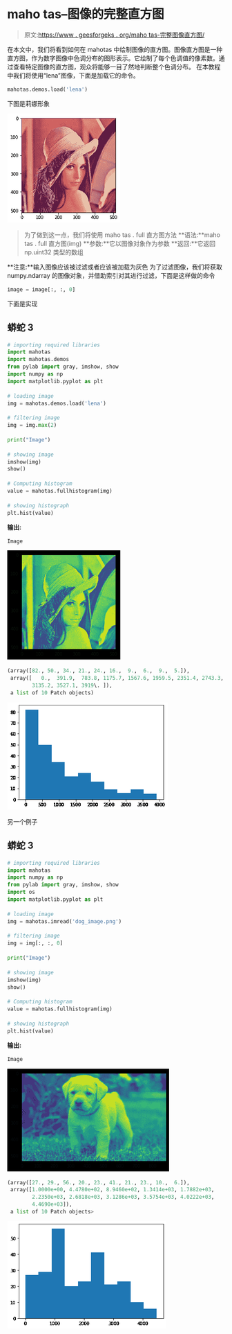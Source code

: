 # maho tas–图像的完整直方图

> 原文:[https://www . geesforgeks . org/maho tas-完整图像直方图/](https://www.geeksforgeeks.org/mahotas-full-histogram-of-image/)

在本文中，我们将看到如何在 mahotas 中绘制图像的直方图。图像直方图是一种直方图，作为数字图像中色调分布的图形表示。它绘制了每个色调值的像素数。通过查看特定图像的直方图，观众将能够一目了然地判断整个色调分布。
在本教程中我们将使用“lena”图像，下面是加载它的命令。

```py
mahotas.demos.load('lena')
```

下图是莉娜形象

![](img/c6cf4d1584ad896c98148d7fd44b7f25.png)

> 为了做到这一点，我们将使用 maho tas . full 直方图方法
> **语法:**maho tas . full 直方图(img)
> **参数:**它以图像对象作为参数
> **返回:**它返回 np.uint32
> 类型的数组

**注意:**输入图像应该被过滤或者应该被加载为灰色
为了过滤图像，我们将获取 numpy.ndarray 的图像对象，并借助索引对其进行过滤，下面是这样做的命令

```py
image = image[:, :, 0]
```

下面是实现

## 蟒蛇 3

```py
# importing required libraries
import mahotas
import mahotas.demos
from pylab import gray, imshow, show
import numpy as np
import matplotlib.pyplot as plt

# loading image
img = mahotas.demos.load('lena')

# filtering image
img = img.max(2)

print("Image")

# showing image
imshow(img)
show()

# Computing histogram
value = mahotas.fullhistogram(img)

# showing histograph
plt.hist(value)
```

**输出:**

```py
Image
```

![](img/70d09905e2642f2eca05005f11577aa5.png)

```py
(array([82., 50., 34., 21., 24., 16.,  9.,  6.,  9.,  5.]),
 array([   0.,  391.9,  783.8, 1175.7, 1567.6, 1959.5, 2351.4, 2743.3,
        3135.2, 3527.1, 3919\. ]),
 a list of 10 Patch objects)
```

![](img/d25082500f63b3566d6c74e12c4c3ca3.png)

另一个例子

## 蟒蛇 3

```py
# importing required libraries
import mahotas
import numpy as np
from pylab import gray, imshow, show
import os
import matplotlib.pyplot as plt

# loading image
img = mahotas.imread('dog_image.png')

# filtering image
img = img[:, :, 0]

print("Image")

# showing image
imshow(img)
show()

# Computing histogram
value = mahotas.fullhistogram(img)

# showing histograph
plt.hist(value)
```

**输出:**

```py
Image
```

![](img/17e2403b430c8a751c7532a030ce355a.png)

```py
(array([27., 29., 56., 20., 23., 41., 21., 23., 10.,  6.]),
 array([1.0000e+00, 4.4780e+02, 8.9460e+02, 1.3414e+03, 1.7882e+03,
        2.2350e+03, 2.6818e+03, 3.1286e+03, 3.5754e+03, 4.0222e+03,
        4.4690e+03]),
 a list of 10 Patch objects>
```

![](img/1f25a274086939c9b4c55ebdf0be46ba.png)
